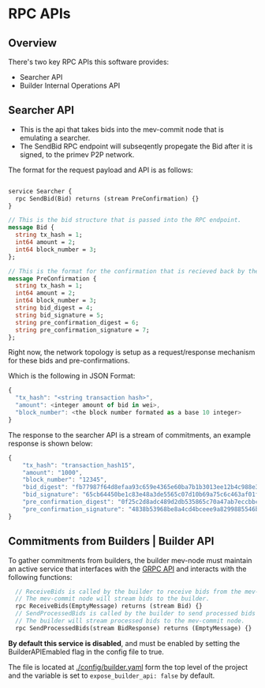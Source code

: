 # RPC APIs

## Overview

There's two key RPC APIs this software provides:
- Searcher API
- Builder Internal Operations API

## Searcher API
- This is the api that takes bids into the mev-commit node that is emulating a searcher. 
- The SendBid RPC endpoint will subseqently propegate the Bid after it is signed, to the primev P2P network.

The format for the request payload and API is as follows:

```protobuf

service Searcher {
  rpc SendBid(Bid) returns (stream PreConfirmation) {}
}

// This is the bid structure that is passed into the RPC endpoint.
message Bid {
  string tx_hash = 1;
  int64 amount = 2;
  int64 block_number = 3;
};

// This is the format for the confirmation that is recieved back by the network.
message PreConfirmation {
  string tx_hash = 1;
  int64 amount = 2;
  int64 block_number = 3;
  string bid_digest = 4;
  string bid_signature = 5;
  string pre_confirmation_digest = 6;
  string pre_confirmation_signature = 7;
};
```

Right now, the network topology is setup as a request/response mechanism for these bids and pre-confirmations.

Which is the following in JSON Format:
```javascript
{
  "tx_hash": "<string transaction hash>",
  "amount": <integer amount of bid in wei>,
  "block_number": <the block number formated as a base 10 integer>
}
```

The response to the searcher API is a stream of commitments, an example response is shown below:
```javascript
{
    "tx_hash": "transaction_hash15",
    "amount": "1000",
    "block_number": "12345",
    "bid_digest": "fb77987f64d8efaa93c659e4365e60ba7b1b3013ee12b4c988e3dbd87b76109d",
    "bid_signature": "65cb64450be1c83e48a3de5565c07d10b69a75c6c463af01ffb20849e777861a3fd07e1415c83f31f1e05cc7b430b4073faf988b3b0a469148e02ccba9fd6d9901",
    "pre_confirmation_digest": "0f25c2d8adc489d2db535865c70a47ab7eccbbc89ca95b705547c38811712111",
    "pre_confirmation_signature": "4838b53968be8a4cd4bceee9a8299885546b7d184cfe6390dcb8afd37fec3c1b08f0ce03935afce5b11b9f425434a4b22d01cb4d4dd5f4e5894c699302dbb3ad01"
}
```


## Commitments from Builders | Builder API
To gather commitments from builders, the builder mev-node must maintain an active service that interfaces with the [GRPC API](https://github.com/primevprotocol/mev-commit/blob/main/rpc/builderapi/v1/builderapi.proto) and interacts with the following functions:

```protobuf
  // ReceiveBids is called by the builder to receive bids from the mev-commit node.
  // The mev-commit node will stream bids to the builder.
  rpc ReceiveBids(EmptyMessage) returns (stream Bid) {}
  // SendProcessedBids is called by the builder to send processed bids to the mev-commit node.
  // The builder will stream processed bids to the mev-commit node.
  rpc SendProcessedBids(stream BidResponse) returns (EmptyMessage) {}

```

**By default this service is disabled**, and must be enabled by setting the BuilderAPIEmabled flag in the config file to true.

The file is located at [./config/builder.yaml](../../config/builder.yml) form the top level of the project and the variable is set to `expose_builder_api: false` by default.


